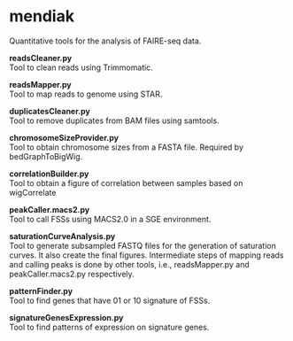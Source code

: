 # mendiak
Quantitative tools for the analysis of FAIRE-seq data.  

**readsCleaner.py**  
Tool to clean reads using Trimmomatic.

**readsMapper.py**  
Tool to map reads to genome using STAR.

**duplicatesCleaner.py**  
Tool to remove duplicates from BAM files using samtools.

**chromosomeSizeProvider.py**  
Tool to obtain chromosome sizes from a FASTA file. Required by bedGraphToBigWig.

**correlationBuilder.py**  
Tool to obtain a figure of correlation between samples based on wigCorrelate

**peakCaller.macs2.py**  
Tool to call FSSs using MACS2.0 in a SGE environment.

**saturationCurveAnalysis.py**  
Tool to generate subsampled FASTQ files for the generation of saturation curves. It also create the final figures. Intermediate steps of mapping reads and calling peaks is done by other tools, i.e., readsMapper.py and peakCaller.macs2.py respectively.

**patternFinder.py**  
Tool to find genes that have 01 or 10 signature of FSSs.

**signatureGenesExpression.py**  
Tool to find patterns of expression on signature genes.
